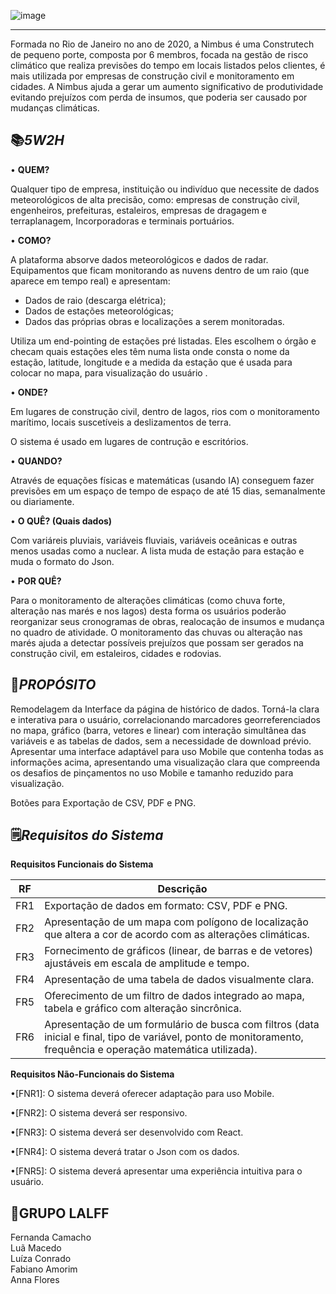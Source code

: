 
 ![image](https://github.com/lalff/nimbus_project/assets/142255965/c71b6d92-a7ac-4804-bb68-2d0b830bdcb7)

---
Formada no Rio de Janeiro no ano de 2020, a Nimbus é uma Construtech de pequeno porte, composta por 6 membros, focada na gestão de risco climático que realiza previsões do tempo em locais listados pelos clientes, é mais utilizada por empresas de construção civil e monitoramento em cidades. A Nimbus ajuda a gerar um aumento significativo de produtividade evitando prejuízos com perda de insumos, que poderia ser causado por mudanças climáticas. 


📚***5W2H***
---

 •	**QUEM?**

Qualquer tipo de empresa, instituição ou indivíduo que necessite de dados meteorológicos de alta precisão, como: empresas de construção civil, engenheiros, prefeituras, estaleiros, empresas de dragagem e terraplanagem, Incorporadoras e terminais portuários.
  
•	**COMO?**

A plataforma absorve dados meteorológicos e dados de radar. Equipamentos que ficam monitorando as nuvens dentro de um raio (que aparece em tempo real) e apresentam:
- Dados de raio (descarga elétrica);
- Dados de estações meteorológicas;
- Dados das próprias obras e localizações a serem monitoradas. 
 
 Utiliza um end-pointing de estações pré listadas. Eles escolhem o órgão e checam quais estações eles têm numa lista onde consta o nome da estação, latitude, longitude e a medida da estação que é usada para colocar no mapa, para visualização do usuário .
  
•	**ONDE?**

Em lugares de construção civil, dentro de lagos, rios com o monitoramento marítimo, locais suscetíveis a deslizamentos de terra.

O sistema é usado em lugares de contrução e escritórios.

•	**QUANDO?** 

Através de equações físicas e matemáticas (usando IA) conseguem fazer previsões em um espaço de tempo de espaço de até 15 dias, semanalmente ou diariamente.

•	**O QUÊ? (Quais dados)**

Com variáreis pluviais, variáveis fluviais, variáveis oceânicas e outras menos usadas como a nuclear. A lista muda de estação para estação e muda o formato do Json.

•	**POR QUÊ?** 

Para o monitoramento de alterações climáticas (como chuva forte, alteração nas marés e nos lagos) desta forma os usuários poderão reorganizar seus cronogramas de obras, realocação de insumos e mudança no quadro de atividade. O monitoramento das chuvas ou alteração nas marés ajuda a detectar possíveis prejuízos que possam ser gerados na construção civil, em estaleiros, cidades e rodovias.

🔨***PROPÓSITO***
---

  Remodelagem da Interface da página de histórico de dados. Torná-la clara e interativa para o usuário, correlacionando marcadores georreferenciados no mapa, gráfico (barra, vetores e linear) com interação simultânea das variáveis e as tabelas de dados, sem a necessidade de download prévio.
  Apresentar uma interface adaptável para uso Mobile que contenha todas as informações acima, apresentando uma visualização clara que compreenda os desafios de pinçamentos no uso Mobile e tamanho reduzido para visualização.

Botões para Exportação de CSV, PDF e PNG.

🗒️***Requisitos do Sistema***
---

**Requisitos Funcionais do Sistema**

| RF  | Descrição                                                   |
| --- | ----------------------------------------------------------- |
| FR1 | Exportação de dados em formato: CSV, PDF e PNG.             |
| FR2 | Apresentação de um mapa com polígono de localização que altera a cor de acordo com as alterações climáticas. |
| FR3 | Fornecimento de gráficos (linear, de barras e de vetores) ajustáveis em escala de amplitude e tempo. |
| FR4 | Apresentação de uma tabela de dados visualmente clara.       |
| FR5 | Oferecimento de um filtro de dados integrado ao mapa, tabela e gráfico com alteração sincrônica. |
| FR6 | Apresentação de um formulário de busca com filtros (data inicial e final, tipo de variável, ponto de monitoramento, frequência e operação matemática utilizada). |



**Requisitos Não-Funcionais do Sistema**

•[FNR1]: O sistema deverá oferecer adaptação para uso Mobile.

•[FNR2]: O sistema deverá ser responsivo.

•[FNR3]: O sistema deverá ser desenvolvido com React.

•[FNR4]: O sistema deverá tratar o Json com os dados.

•[FNR5]: O sistema deverá apresentar uma experiência intuitiva para o usuário.


💎**GRUPO LALFF**
---

Fernanda Camacho
<br>Luã Macedo
<br>Luíza Conrado 
<br>Fabiano Amorim
<br>Anna Flores
  



